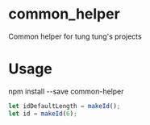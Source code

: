 # common_helper
Common helper for tung tung's projects

# Usage

npm install --save common-helper

```javascript
let idDefaultLength = makeId();
let id = makeId(6);
```
